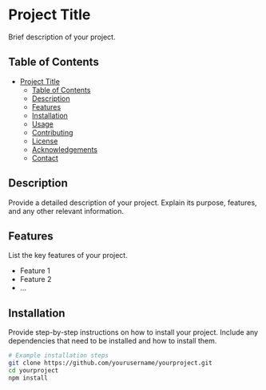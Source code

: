 # Project Title

Brief description of your project.

## Table of Contents

- [Project Title](#project-title)
  - [Table of Contents](#table-of-contents)
  - [Description](#description)
  - [Features](#features)
  - [Installation](#installation)
  - [Usage](#usage)
  - [Contributing](#contributing)
  - [License](#license)
  - [Acknowledgements](#acknowledgements)
  - [Contact](#contact)

## Description

Provide a detailed description of your project. Explain its purpose, features, and any other relevant information.

## Features

List the key features of your project.

- Feature 1
- Feature 2
- ...

## Installation

Provide step-by-step instructions on how to install your project. Include any dependencies that need to be installed and how to install them.

```bash
# Example installation steps
git clone https://github.com/yourusername/yourproject.git
cd yourproject
npm install
